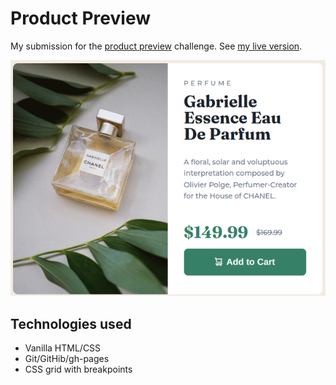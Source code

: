# Product Preview

My submission for the [product preview](https://www.frontendmentor.io/challenges/product-preview-card-component-GO7UmttRfa) challenge. See [my live version](https://gdc-fcc.github.io/fem/product-preview/).

![](https://github.com/gdc-fcc/fem/blob/main/product-preview/images/screenshot.png)

## Technologies used

- Vanilla HTML/CSS
- Git/GitHib/gh-pages
- CSS grid with breakpoints
